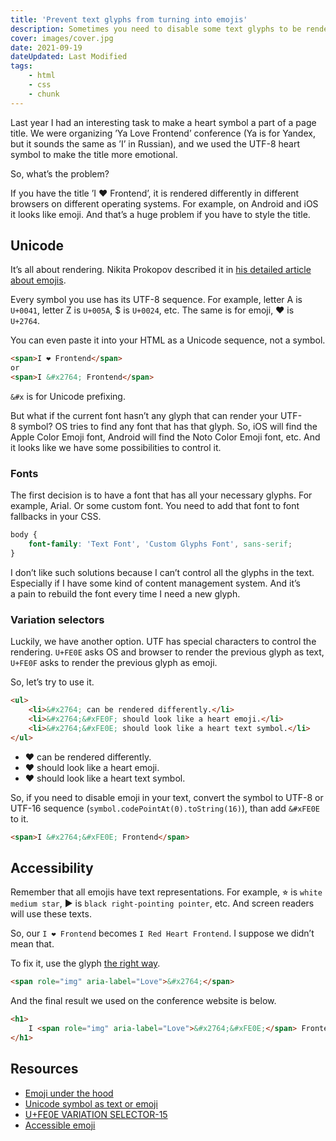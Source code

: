 ```yaml
---
title: 'Prevent text glyphs from turning into emojis'
description: Sometimes you need to disable some text glyphs to be rendered as emojis. Let’s find a way to do it.
cover: images/cover.jpg
date: 2021-09-19
dateUpdated: Last Modified
tags:
    - html
    - css
    - chunk
---
```


Last year I had an interesting task to make a heart symbol a part of a page title. We were organizing ’Ya Love Frontend’ conference (Ya is for Yandex, but it sounds the same as ’I’ in Russian), and we used the UTF-8 heart symbol to make the title more emotional.

So, what’s the problem?

If you have the title ’I ❤ Frontend’, it is rendered differently in different browsers on different operating systems. For example, on Android and iOS it looks like emoji. And that’s a huge problem if you have to style the title.

## Unicode

It’s all about rendering. Nikita Prokopov described it in [his detailed article about emojis](https://tonsky.me/blog/emoji/).

Every symbol you use has its UTF-8 sequence. For example, letter A is `U+0041`, letter Z is `U+005A`, $ is `U+0024`, etc. The same is for emoji, ❤ is `U+2764`.

You can even paste it into your HTML as a Unicode sequence, not a symbol.

```html
<span>I ❤ Frontend</span>
or
<span>I &#x2764; Frontend</span>
```

`&#x` is for Unicode prefixing.

But what if the current font hasn’t any glyph that can render your UTF-8 symbol? OS tries to find any font that has that glyph. So, iOS will find the Apple Color Emoji font, Android will find the Noto Color Emoji font, etc. And it looks like we have some possibilities to control it.

### Fonts

The first decision is to have a font that has all your necessary glyphs. For example, Arial. Or some custom font. You need to add that font to font fallbacks in your CSS.

```css
body {
    font-family: 'Text Font', 'Custom Glyphs Font', sans-serif;
}
```

I don’t like such solutions because I can’t control all the glyphs in the text. Especially if I have some kind of content management system. And it’s a pain to rebuild the font every time I need a new glyph.

### Variation selectors

Luckily, we have another option. UTF has special characters to control the rendering. `U+FE0E` asks OS and browser to render the previous glyph as text, `U+FE0F` asks to render the previous glyph as emoji.

So, let’s try to use it.

```html
<ul>
    <li>&#x2764; can be rendered differently.</li>
    <li>&#x2764;&#xFE0F; should look like a heart emoji.</li>
    <li>&#x2764;&#xFE0E; should look like a heart text symbol.</li>
</ul>
```

<ul>
    <li>&#x2764; can be rendered differently.</li>
    <li>&#x2764;&#xFE0F; should look like a heart emoji.</li>
    <li>&#x2764;&#xFE0E; should look like a heart text symbol.</li>
</ul>

So, if you need to disable emoji in your text, convert the symbol to UTF-8 or UTF-16 sequence (`symbol.codePointAt(0).toString(16)`), than add `&#xFE0E` to it.

```html
<span>I &#x2764;&#xFE0E; Frontend</span>
```

## Accessibility

Remember that all emojis have text representations. For example, ⭐︎ is `white medium star`, ► is `black right-pointing pointer`, etc. And screen readers will use these texts.

So, our `I ❤ Frontend` becomes `I Red Heart Frontend`. I suppose we didn’t mean that.

To fix it, use the glyph [the right way](https://tink.uk/accessible-emoji/).

```html
<span role="img" aria-label="Love">&#x2764;</span>
```

And the final result we used on the conference website is below.

```html
<h1>
    I <span role="img" aria-label="Love">&#x2764;&#xFE0E;</span> Frontend!
</h1>
```

## Resources

- [Emoji under the hood](https://tonsky.me/blog/emoji/)
- [Unicode symbol as text or emoji](https://mts.io/2015/04/21/unicode-symbol-render-text-emoji/)
- [U+FE0E VARIATION SELECTOR-15](https://codepoints.net/U+FE0E)
- [Accessible emoji](https://tink.uk/accessible-emoji/)
